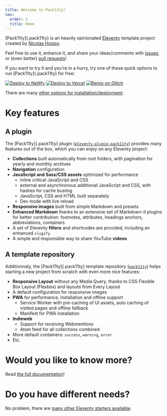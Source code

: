 ```yaml
---
title: Welcome to Pack11ty!
nav:
  order: 1
  title: Home
---
```


[Pack11ty]{.pack11ty} is an heavily opinionated [Eleventy](https://www.11ty.dev/) template project created by [Nicolas Hoizey](https://nicolas-hoizey.com/).

Feel free to use it, enhance it, and share your ideas/comments with [issues](https://github.com/nhoizey/pack11ty/issues/new/choose), or (even better) [pull requests](https://github.com/nhoizey/pack11ty/compare)!

If you want to try it and you're in a hurry, try one of these quick options to run [Pack11ty]{.pack11ty} for free:

[![Deploy to Netlify](https://img.shields.io/badge/deploy_to-Netlify-%232e51ed.svg?style=for-the-badge&logo=netlify&logoColor=white)](https://app.netlify.com/start/deploy?repository=https://github.com/nhoizey/pack11ty&stack=cms) [![Deploy to Vercel](https://img.shields.io/badge/deploy_to-Vercel-%23000000.svg?style=for-the-badge&logo=vercel&logoColor=white)](https://vercel.com/new/clone?repository-url=https://github.com/nhoizey/pack11ty) [![Remix on Glitch](https://img.shields.io/badge/remix_on-glitch-%233333FF.svg?style=for-the-badge&logo=glitch&logoColor=white)](https://glitch.com/edit/#!/import/github/nhoizey/pack11ty)

There are many [other options for installation/deployment](/documentation/installation/).

# Key features

## A plugin

The [Pack11ty]{.pack11ty} plugin ([`eleventy-plugin-pack11ty`](https://github.com/nhoizey/eleventy-plugin-pack11ty)) provides many features out of the box, which you can enjoy on any Eleventy project:

- **Collections** built automatically from root folders, with pagination for yearly and monthly archives
- **Navigation** configuration
- **JavaScript and Sass/CSS assets** optimized for performance
  - inline critical JavaScript and CSS
  - external and asynchronous additional JavaScript and CSS, with hashes for cache busting
  - JavaScript, CSS and HTML built separately
  - Dev mode with live reload
- **Responsive images** built from simple Markdown and presets
- **Enhanced Markdown** thanks to an extensive set of Markdown-it plugins for better contribution: footnotes, attributes, headings anchors, abbreviations, containers
- A set of Eleventy **filters** and shortcodes are provided, including an enhanced `slugify`
- A simple and responsible way to share YouTube **videos**

## A template repository

Additionnaly, the [Pack11ty]{.pack11ty} template repository ([`pack11ty`](https://github.com/nhoizey/pack11ty)) helps starting a new project from scratch with even more nice features:

- **Responsive Layout** without any Media Query, thanks to CSS Flexible Box Layout (Flexbox) and layouts from Every Layout
- A default configuration for responsive images
- **PWA** for performance, installation and offline support
  - Service Worker with pre-caching of UI assets, auto caching of visited pages and offline fallback
  - Manifest for PWA installation
- **Indieweb**
  - Support for receiving Webmentions
  - Atom feed for all collections combined
- More default containers: `success`, `warning`, `error`
- Etc.

# Would you like to know more?

Read [the full documentation](/documentation/)!

# Do you have different needs?

No problem, there are [many other Eleventy starters available](https://www.11ty.dev/docs/starter/).
